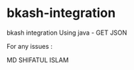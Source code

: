 # bkash-integration
bkash integration Using java - GET JSON


For any issues : 

MD SHIFATUL ISLAM

